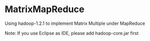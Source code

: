 MatrixMapReduce
===============

Using hadoop-1.2.1 to implement Matrix Multiple under MapReduce 

Note: If you use Eclipse as IDE, please add hadoop-core.jar first 
